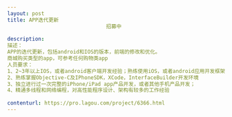 ```yaml
---                
layout: post       
title: APP迭代更新
                                招募中
           
description: 
描述：
APP的迭代更新，包括android和IOS的版本，前端的修改和优化。
商城购买类型的app，可参考任何购物类app
人员要求：
1、2~3年以上IOS，或者android客户端开发经验；熟练使用iOS，或者android应用开发框架。
2、熟练掌握Objective-C及IPhoneSDK，XCode，InterfaceBuilder开发环境
3、独立进行过一次完整的iPhone/iPad app产品开发，或者其他手机产品开发；
4、精通多线程和网络编程，对高性能程序设计、架构有较多的工作经验
     
contenturl: https://pro.lagou.com/project/6366.html      
---                 
```

